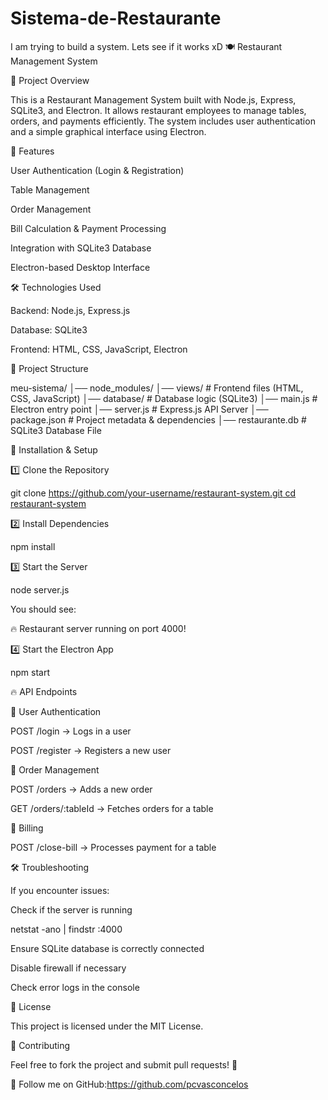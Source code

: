 # Sistema-de-Restaurante
I am trying to build a system. Lets see if it works xD
🍽️ Restaurant Management System

📌 Project Overview

This is a Restaurant Management System built with Node.js, Express, SQLite3, and Electron. It allows restaurant employees to manage tables, orders, and payments efficiently. The system includes user authentication and a simple graphical interface using Electron.

🚀 Features

User Authentication (Login & Registration)

Table Management

Order Management

Bill Calculation & Payment Processing

Integration with SQLite3 Database

Electron-based Desktop Interface

🛠️ Technologies Used

Backend: Node.js, Express.js

Database: SQLite3

Frontend: HTML, CSS, JavaScript, Electron

📂 Project Structure

meu-sistema/
│── node_modules/
│── views/               # Frontend files (HTML, CSS, JavaScript)
│── database/            # Database logic (SQLite3)
│── main.js              # Electron entry point
│── server.js            # Express.js API Server
│── package.json         # Project metadata & dependencies
│── restaurante.db       # SQLite3 Database File

🔧 Installation & Setup

1️⃣ Clone the Repository

git clone [https://github.com/your-username/restaurant-system.git
cd restaurant-system](https://github.com/pcvasconcelos/Sistema-de-Restaurante)

2️⃣ Install Dependencies

npm install

3️⃣ Start the Server

node server.js

You should see:

🔥 Restaurant server running on port 4000!

4️⃣ Start the Electron App

npm start

🔥 API Endpoints

🔹 User Authentication

POST /login → Logs in a user

POST /register → Registers a new user

🔹 Order Management

POST /orders → Adds a new order

GET /orders/:tableId → Fetches orders for a table

🔹 Billing

POST /close-bill → Processes payment for a table

🛠️ Troubleshooting

If you encounter issues:

Check if the server is running

netstat -ano | findstr :4000

Ensure SQLite database is correctly connected

Disable firewall if necessary

Check error logs in the console

📜 License

This project is licensed under the MIT License.

🙌 Contributing

Feel free to fork the project and submit pull requests! 🚀

🔗 Follow me on GitHub:https://github.com/pcvasconcelos

